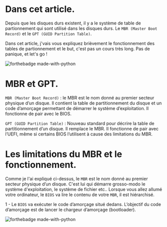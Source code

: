 # Dans cet article.

Depuis que les disques durs existent, il y a le système de table de partionnement qui sont utilisé dans les disques durs. Le `MBR (Master Boot Record)` et le `GPT (GUID Partition Table)`. 

Dans cet article, j'vais vous expliquez brièvement le fonctionnement des tables de partionnement et le but, c'est pas un cours très long. Pas de panique, et let's go !

![forthebadge made-with-python](https://media.giphy.com/media/GCvktC0KFy9l6/giphy.gif)

# MBR et GPT.

`MBR (Master Boot Record)` : le MBR est le nom donné au premier secteur physique d’un disque. Il contient la table de partitionnement du disque et un code d’amorçage permettant de démarrer le système d’exploitation. Il fonctionne de pair avec le BIOS.

`GPT (GUID Partition Table)` : Nouveau standard pour décrire la table de partitionnement d’un disque. Il remplace le MBR. Il fonctionne de pair avec l’UEFI, même si certains BIOS l’utilisent à cause des limitations du MBR.

# Les limitations du MBR et le fonctionnement.

Comme je l'ai expliqué ci-dessus, le `MBR` est le nom donné au premier secteur physique d’un disque. C'est lui qui démarre grosso-modo le système d'exploitation, le système de fichier etc.. Lorsque vous allez allumé votre ordinateur, le `BIOS` va lire le contenu de votre `MBR`, il est hiérarchisé.

1 - Le `BIOS` va exécuter le code d’amorçage situé dedans. L’objectif du code d’amorçage est de lancer le chargeur d’amorçage (bootloader).

![forthebadge made-with-python](https://image.noelshack.com/fichiers/2019/47/1/1574110040-capture-du-2019-11-18-21-47-04.png)


